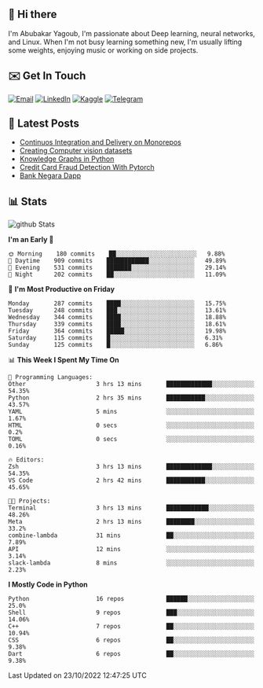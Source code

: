 ## 👋 Hi there

I'm Abubakar Yagoub, I'm passionate about Deep learning, neural networks, and
Linux. When I'm not busy learning something new, I'm usually lifting some
weights, enjoying music or working on side projects.

## ✉️ Get In Touch

[![Email](https://img.shields.io/badge/Email-f1f1f1?style=for-the-badge&logo=gmail&logoColor=0f111a)](mailto:git@blacksuan19.dev)
[![LinkedIn](https://img.shields.io/badge/LinkedIn-0077B5?style=for-the-badge&logo=linkedin&logoColor=white)](https://www.linkedin.com/in/blacksuan19/)
[![Kaggle](https://img.shields.io/badge/Kaggle-5acfff?style=for-the-badge&logo=kaggle&logoColor=white)](http://kaggle.com/abubakaryagob/)
[![Telegram](https://img.shields.io/badge/Telegram-2CA5E0?style=for-the-badge&logo=telegram&logoColor=white)](https://t.me/blacksuan19)

## 📩 Latest Posts

<!-- BLOG-POST-LIST:START -->
- [Continuos Integration and Delivery on Monorepos](https://www.blacksuan19.dev/blog/github-actions-monorepos/)
- [Creating Computer vision datasets](https://www.blacksuan19.dev/blog/creating-datasets/)
- [Knowledge Graphs in Python](https://www.blacksuan19.dev/projects/Knowledge_Graphs/)
- [Credit Card Fraud Detection With Pytorch](https://www.blacksuan19.dev/projects/credit-card-fraud-detection-with-pytorch/)
- [Bank Negara Dapp](https://www.blacksuan19.dev/projects/bank-negara/)
<!-- BLOG-POST-LIST:END -->

## 📊 Stats

![github Stats](https://github-readme-stats.vercel.app/api?username=blacksuan19&theme=github_dark&show_icons=true&count_private=true&custom_title=Github%20Stats&hide_border=true)

<!--START_SECTION:waka-->
**I'm an Early 🐤** 

```text
🌞 Morning    180 commits    ██░░░░░░░░░░░░░░░░░░░░░░░   9.88% 
🌆 Daytime    909 commits    ████████████░░░░░░░░░░░░░   49.89% 
🌃 Evening    531 commits    ███████░░░░░░░░░░░░░░░░░░   29.14% 
🌙 Night      202 commits    ██░░░░░░░░░░░░░░░░░░░░░░░   11.09%

```
📅 **I'm Most Productive on Friday** 

```text
Monday       287 commits    ████░░░░░░░░░░░░░░░░░░░░░   15.75% 
Tuesday      248 commits    ███░░░░░░░░░░░░░░░░░░░░░░   13.61% 
Wednesday    344 commits    ████░░░░░░░░░░░░░░░░░░░░░   18.88% 
Thursday     339 commits    ████░░░░░░░░░░░░░░░░░░░░░   18.61% 
Friday       364 commits    █████░░░░░░░░░░░░░░░░░░░░   19.98% 
Saturday     115 commits    █░░░░░░░░░░░░░░░░░░░░░░░░   6.31% 
Sunday       125 commits    █░░░░░░░░░░░░░░░░░░░░░░░░   6.86%

```


📊 **This Week I Spent My Time On** 

```text
💬 Programming Languages: 
Other                    3 hrs 13 mins       █████████████░░░░░░░░░░░░   54.35% 
Python                   2 hrs 35 mins       ███████████░░░░░░░░░░░░░░   43.57% 
YAML                     5 mins              ░░░░░░░░░░░░░░░░░░░░░░░░░   1.67% 
HTML                     0 secs              ░░░░░░░░░░░░░░░░░░░░░░░░░   0.2% 
TOML                     0 secs              ░░░░░░░░░░░░░░░░░░░░░░░░░   0.16%

🔥 Editors: 
Zsh                      3 hrs 13 mins       █████████████░░░░░░░░░░░░   54.35% 
VS Code                  2 hrs 42 mins       ███████████░░░░░░░░░░░░░░   45.65%

🐱‍💻 Projects: 
Terminal                 3 hrs 13 mins       ████████████░░░░░░░░░░░░░   48.26% 
Meta                     2 hrs 13 mins       ████████░░░░░░░░░░░░░░░░░   33.2% 
combine-lambda           31 mins             ██░░░░░░░░░░░░░░░░░░░░░░░   7.89% 
API                      12 mins             ░░░░░░░░░░░░░░░░░░░░░░░░░   3.14% 
slack-lambda             8 mins              ░░░░░░░░░░░░░░░░░░░░░░░░░   2.23%

```

**I Mostly Code in Python** 

```text
Python                   16 repos            ██████░░░░░░░░░░░░░░░░░░░   25.0% 
Shell                    9 repos             ███░░░░░░░░░░░░░░░░░░░░░░   14.06% 
C++                      7 repos             ██░░░░░░░░░░░░░░░░░░░░░░░   10.94% 
CSS                      6 repos             ██░░░░░░░░░░░░░░░░░░░░░░░   9.38% 
Dart                     6 repos             ██░░░░░░░░░░░░░░░░░░░░░░░   9.38%

```



 Last Updated on 23/10/2022 12:47:25 UTC
<!--END_SECTION:waka-->

